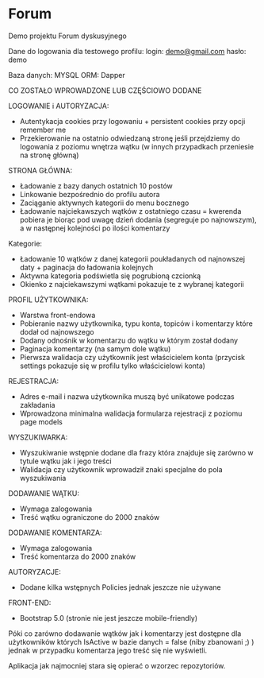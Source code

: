 # Forum

Demo projektu Forum dyskusyjnego

Dane do logowania dla testowego profilu:
login: demo@gmail.com
hasło: demo

Baza danych: MYSQL
ORM: Dapper

CO ZOSTAŁO WPROWADZONE LUB CZĘŚCIOWO DODANE

LOGOWANIE i AUTORYZACJA:
- Autentykacja cookies przy logowaniu + persistent cookies przy opcji remember me
- Przekierowanie na ostatnio odwiedzaną stronę jeśli przejdziemy do logowania z poziomu wnętrza wątku (w innych przypadkach przeniesie na stronę główną)

STRONA GŁÓWNA:
- Ładowanie z bazy danych ostatnich 10 postów
- Linkowanie bezpośrednio do profilu autora
- Zaciąganie aktywnych kategorii do menu bocznego
- Ładowanie najciekawszych wątków z ostatniego czasu = kwerenda pobiera je biorąc pod uwagę dzień dodania (segreguje po najnowszym), 
a w następnej kolejności po ilości komentarzy

Kategorie:
- Ładowanie 10 wątków z danej kategorii poukładanych od najnowszej daty + paginacja do ładowania kolejnych
- Aktywna kategoria podświetla się pogrubioną czcionką
- Okienko z najciekawszymi wątkami pokazuje te z wybranej kategorii

PROFIL UŻYTKOWNIKA:
- Warstwa front-endowa
- Pobieranie nazwy użytkownika, typu konta, topiców i komentarzy które dodał od najnowszego
- Dodany odnośnik w komentarzu do wątku w którym został dodany
- Paginacja komentarzy (na samym dole wątku)
- Pierwsza walidacja czy użytkownik jest właścicielem konta (przycisk settings pokazuje się w profilu tylko właścicielowi konta)

REJESTRACJA:
- Adres e-mail i nazwa użytkownika muszą być unikatowe podczas zakładania
- Wprowadzona minimalna walidacja formularza rejestracji z poziomu page models

WYSZUKIWARKA:
- Wyszukiwanie wstępnie dodane dla frazy która znajduje się zarówno w tytule wątku jak i jego treści
- Walidacja czy użytkownik wprowadził znaki specjalne do pola wyszukiwania

DODAWANIE WĄTKU:
- Wymaga zalogowania
- Treść wątku ograniczone do 2000 znaków

DODAWANIE KOMENTARZA:
- Wymaga zalogowania
- Treść komentarza do 2000 znaków

AUTORYZACJE:
- Dodane kilka wstępnych Policies jednak jeszcze nie używane

FRONT-END:
- Bootstrap 5.0 (stronie nie jest jeszcze mobile-friendly)

Póki co zarówno dodawanie wątków jak i komentarzy jest dostępne dla użytkowników których IsActive w bazie danych = false
(niby zbanowani ;) ) jednak w przypadku komentarza jego treść się nie wyświetli.

Aplikacja jak najmocniej stara się opierać o wzorzec repozytoriów.
